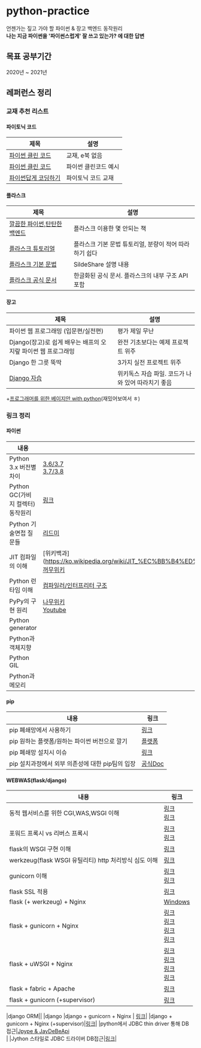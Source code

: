 # python-practice
언젠가는 짚고 가야 할 파이썬 &amp; 장고 백엔드 동작원리  
**나는 지금 파이썬을 '파이썬스럽게' 잘 쓰고 있는가? 에 대한 답변**

## 목표 공부기간
2020년 ~ 2021년

## 레퍼런스 정리
### 교재 추천 리스트
#### 파이토닉 코드
|제목|설명|
|---|---|
|[파이썬 클린 코드](http://www.yes24.com/Product/Goods/69064790)|교재, e북 없음|
|[파이썬 클린 코드](https://dailyheumsi.tistory.com/221)|파이썬 클린코드 예시|
|[파이썬답게 코딩하기](https://ridibooks.com/books/3780000029?_s=search&_q=%ED%8C%8C%EC%9D%B4%EC%8D%AC%EB%8B%B5%EA%B2%8C+%EC%BD%94%EB%94%A9%ED%95%98%EA%B8%B0)|파이토닉 코드 교재|

#### 플라스크
|제목|설명|
|---|---|
|[깔끔한 파이썬,탄탄한 백엔드](https://ridibooks.com/books/3780000004?_s=search&_q=%EA%B9%94%EB%81%94%ED%95%9C+%ED%8C%8C%EC%9D%B4%EC%8D%AC)|플라스크 이용한 몇 안되는 책|
|[플라스크 튜토리얼](https://www.tutorialspoint.com/flask/index.htm)|플라스크 기본 문법 튜토리얼, 분량이 적어 따라하기 쉽다|
|[플라스크 기본 문법](https://www.slideshare.net/dahlmoon/20170331)|SildeShare 설명 내용|
|[플라스크 공식 문서](https://flask-docs-kr.readthedocs.io/ko/latest/)|한글화된 공식 문서. 플라스크의 내부 구조 API 포함|

#### 장고
|제목|설명|
|---|---|
|파이썬 웹 프로그래밍 (입문편/실전편) | 평가 제일 무난 |
|Django(장고)로 쉽게 배우는 배프의 오지랖 파이썬 웹 프로그래밍 | 완전 기초보다는 예제 프로젝트 위주  |
|Django 한 그릇 뚝딱 | 3가지 실전 프로젝트 위주  |
|[Django 자습](https://wikidocs.net/book/837) | 위키독스 자습 파일. 코드가 나와 있어 따라치기 좋음|

+[프로그래머를 위한 베이지안 with python](https://ridibooks.com/books/754022885?_s=search&_q=%ED%8C%8C%EC%9D%B4%EC%8D%AC)(재밌어보여서 ㅎ)

### 링크 정리
#### 파이썬
|내용|링크|
|---|---|
|Python 3.x 버전별 차이|[3.6/3.7](https://docs.python.org/ko/3/whatsnew/3.7.html)<br>[3.7/3.8](https://python.flowdas.com/whatsnew/3.8.html)|
|Python GC(가비지 컬렉터) 동작원리|[링크](https://winterj.me/python-gc/)|
|Python 기술면접 질문들|[리드미](https://post.naver.com/viewer/postView.nhn?volumeNo=21620976&memberNo=28685456)|
|JIT 컴파일의 이해|[위키백과](https://ko.wikipedia.org/wiki/JIT_%EC%BB%B4%ED%8C%8C%EC%9D%BC#:~:text=JIT%20%EC%BB%B4%ED%8C%8C%EC%9D%BC(just%2Din%2D,%EB%B2%88%EC%97%AD%ED%95%98%EB%8A%94%20%EC%BB%B4%ED%8C%8C%EC%9D%BC%20%EA%B8%B0%EB%B2%95%EC%9D%B4%EB%8B%A4.) <br> [꺼무위키](https://namu.wiki/w/JIT)|
|Python 런타임 이해|[컴파일러/인터프리터 구조](https://aliwo.github.io/swblog/python/python-runtime/#)|
|PyPy의 구현 원리|[나무위키](https://namu.wiki/w/PyPy)<br>[Youtube](https://www.youtube.com/watch?v=Wgw5ers5jA4)|
|Python generator||
|Python과 객체지향||
|Python GIL||
|Python과 메모리||

#### pip
|내용|링크|
|---|---|
|pip 폐쇄망에서 사용하기|[링크](https://yujuwon.tistory.com/entry/%EC%98%A4%ED%94%84%EB%9D%BC%EC%9D%B8%EC%97%90%EC%84%9C-pip-%ED%8C%A8%ED%82%A4%EC%A7%80-%EC%84%A4%EC%B9%98%ED%95%98%EA%B8%B0)|
|pip 원하는 플랫폼/원하는 파이썬 버전으로 깔기|[플랫폼](https://stackoverflow.com/questions/59083607/how-to-download-pip-module-for-linux-using-windows)|
|pip 폐쇄망 설치시 이슈|[링크](Issue.md)|
|pip 설치과정에서 외부 의존성에 대한 pip팀의 입장|[공식Doc](https://pip.pypa.io/en/stable/development/vendoring-policy/)|

#### WEBWAS(flask/django)
|내용|링크|
|---|---|
|동적 웹서비스를 위한 CGI,WAS,WSGI 이해|[링크](https://brownbears.tistory.com/350)<br>[링크](https://www.slideshare.net/SELOLEE/ss-126936404)|
|포워드 프록시 vs 리버스 프록시|[링크](https://www.lesstif.com/system-admin/forward-proxy-reverse-proxy-21430345.html) <br> [링크](https://firework-ham.tistory.com/23)|
|flask의 WSGI 구현 이해|[링크](https://spoqa.github.io/2012/01/16/wsgi-and-flask.html)|
|werkzeug(flask WSGI 유틸리티) http 처리방식 심도 이해|[링크](https://spoqa.github.io/2012/05/07/about-flask-request.html)|
|gunicorn 이해|[링크](https://vsupalov.com/what-is-gunicorn/)<br> [링크](https://jaas.ai/gunicorn/trusty/1)|
|flask SSL 적용|[링크](http://mcchae.egloos.com/11143246)|
|flask (+ werkzeug) + Nginx |[Windows](https://chanhy63.tistory.com/19?category=731625)|
|flask + gunicorn + Nginx |[링크](https://velog.io/@yvvyoon/flask-nginx-gunicorn-1)<br>[링크](https://yumere.tistory.com/59)<br>[링크](https://blog.iolate.kr/259)<br>[링크](https://blog.naver.com/PostView.nhn?blogId=na_qa&logNo=221912986971)|
|flask + uWSGI + Nginx |[링크](https://medium.com/sunhyoups-story/flask-nginx-%EC%84%A4%EC%B9%98-%EB%B0%A9%EB%B2%95-258b979d2de3) <br> [링크](https://taetaetae.github.io/2018/07/01/simple-web-server-flask-nginx/)<br>[링크](https://cjh5414.github.io/flask-uwsgi-nginx/)<br>[링크](https://sodocumentation.net/ko/flask/topic/4637/nginx%EC%99%80-%ED%95%A8%EA%BB%98-uwsgi-%EC%9B%B9-%EC%84%9C%EB%B2%84%EB%A5%BC-%EC%82%AC%EC%9A%A9%ED%95%98%EC%97%AC-flask-%EC%9D%91%EC%9A%A9-%ED%94%84%EB%A1%9C%EA%B7%B8%EB%9E%A8-%EB%B0%B0%ED%8F%AC)|
|flask + fabric + Apache |[링크](https://beomi.github.io/2017/10/17/Deploy-Flask-with-Fabric/)|
|flask + gunicorn (+supervisor) |[링크](http://egloos.zum.com/mcchae/v/11149241) |

|django ORM||
|django 
|django + gunicorn + Nginx | [링크](https://wikidocs.net/6601)|
|django + gunicorn + Nginx (+supervisor)|[링크](https://yujuwon.tistory.com/entry/%EC%9A%B0%EB%B6%84%ED%88%AC%EC%97%90%EC%84%9C-Django%EC%99%80-gunicorn-supervisor-nginx-%EC%97%B0%EB%8F%99-%ED%95%98%EA%B8%B0)|
|python에서 JDBC thin driver 통해 DB 접근|[Jpype & JayDeBeApi](https://bongury.tistory.com/89)<br>|
|Jython 스타일로 JDBC 드라이버 DB접근|[링크](https://jythonbook-ko.readthedocs.io/en/latest/DatabasesAndJython.html)|
